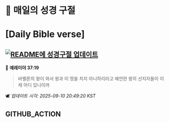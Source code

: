 # 🙏 매일의 성경 구절
# [Daily Bible verse]
## [![README에 성경구절 업데이트](https://github.com/DONGSUKA/first_test/actions/workflows/update-readme-bible.yml/badge.svg)](https://github.com/DONGSUKA/first_test/actions/workflows/update-readme-bible.yml)
<!-- START_BIBLE_VERSE -->
📖 **예레미야 37:19**
> 바벨론의 왕이 와서 왕과 이 땅을 치지 아니하리라고 예언한 왕의 선지자들이 이제 어디 있나이까

🕊️ _업데이트 시각: 2025-09-10 20:49:20 KST_
  <!-- END_BIBLE_VERSE -->
## GITHUB_ACTION
